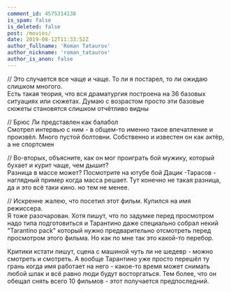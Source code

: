 ```yaml
---
comment_id: 4575314138
is_spam: false
is_deleted: false
post: /movies/
date: 2019-08-12T11:33:52Z
author_fullname: 'Roman Tataurov'
author_nickname: 'roman_tataurov'
author_is_anon: false
---
```


<p>// Это случается все чаще и чаще. То ли я постарел, то ли ожидаю слишком многого. <br>Есть такая теория, что вся драматургия построена на 36 базовых ситуациях или сюжетах. Думаю с возрастом просто эти базовые сюжеты становятся слишком отчётливо видны</p><p>//  Брюс Ли представлен как балабол<br>Смотрел интервью с ним - в общем-то именно такое впечатление и произвёл. Много пустой болтовни. Собственно и известен он как актёр, а не спортсмен</p><p>// Во-вторых, объясните, как он мог проиграть бой мужику, который бухает и курит чаще, чем дышит?<br>Разница в массе может? Посмотрите на ютубе бой Дацик -Тарасов - наглядный пример когда масса решает. Тут конечно не такая разница, да и это всё таки кино. но тем не менее.</p><p>// Искренне жалею, что посетил этот фильм. Купился на имя режиссера. <br>Я тоже разочарован. Хотя пишут, что по задумке перед просмотром надо типа подготовиться и Тарантино даже специально собрал некий "Tarantino pack" который нужно предварительно отсмотреть перед просмотром этого фильма. Но как по мне так это какой-то перебор.</p><p>Критики кстати пишут, сцена с машиной чуть ли не шедевр - можно смотреть и смотреть. А вообще Тарантино уже просто перешёл ту грань когда имя работает на него - какое-то время может снимать любой шлак и всё равно люди будут восторгаться. Тем более, что он обещал снять всего 10 фильмов - этот получается предпоследний.</p>
